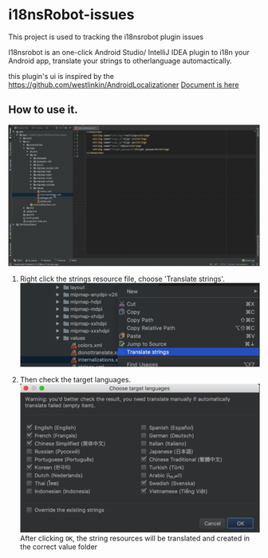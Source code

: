 # i18nsRobot-issues
This project is used to tracking the i18nsrobot plugin issues


I18nsrobot is an one-click Android Studio/ IntelliJ IDEA plugin to i18n your Android app, translate your strings to otherlanguage automactically.


this plugin's ui is inspired by the https://github.com/westlinkin/AndroidLocalizationer
[Document is here](https://i18ns.com/plugin.html)

## How to use it.

![img](https://raw.githubusercontent.com/2i18ns/i18nsRobot-issues/master/plugin-guide.gif)

1. Right click the strings resource file, choose 'Translate strings'.
![img](https://raw.githubusercontent.com/2i18ns/i18nsRobot-issues/master/guide2.png)

2. Then check the target languages.
![img](https://raw.githubusercontent.com/2i18ns/i18nsRobot-issues/master/guide3.png)After clicking `OK`, the string resources will be translated and created in the correct value folder
